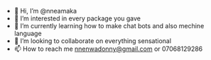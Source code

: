 - 👋 Hi, I’m @nneamaka
- 👀 I’m interested in every package you gave
- 🌱 I’m currently learning how to make chat bots and also mechine language 
- 💞️ I’m looking to collaborate on everything sensational 
- 📫 How to reach me nnenwadonny@gmail.com or 07068129286

<!---
nnenwa/nnenwa is a ✨ special ✨ repository because its `README.md` (this file) appears on your GitHub profile.
You can click the Preview link to take a look at your changes.
--->
